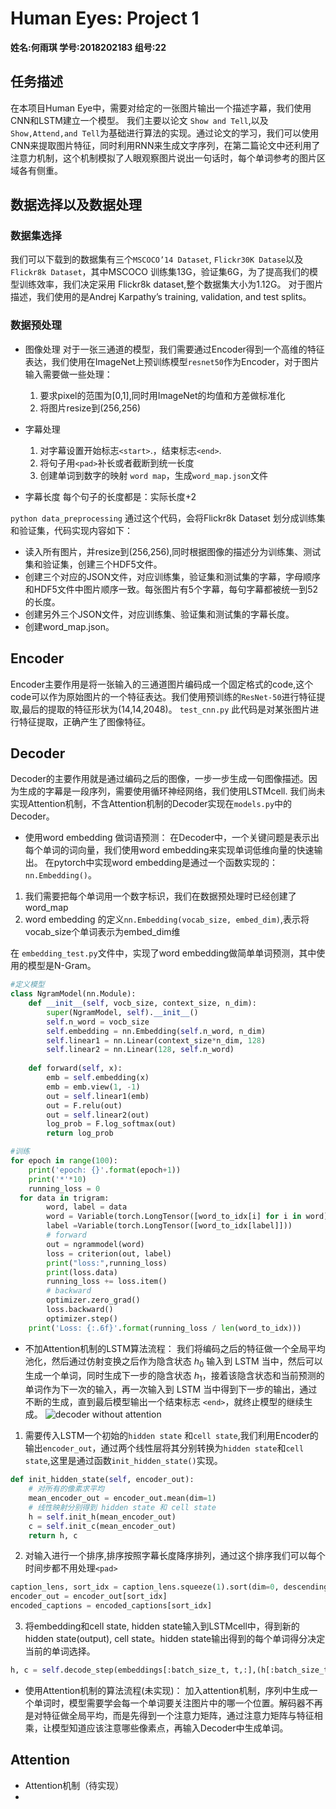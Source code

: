 # Human Eyes: Project 1
**姓名:何雨琪  	学号:2018202183		组号:22**

## 任务描述
在本项目Human Eye中，需要对给定的一张图片输出一个描述字幕，我们使用CNN和LSTM建立一个模型。
我们主要以论文 `Show and Tell`,以及 `Show,Attend,and Tell`为基础进行算法的实现。通过论文的学习，我们可以使用CNN来提取图片特征，同时利用RNN来生成文字序列，在第二篇论文中还利用了注意力机制，这个机制模拟了人眼观察图片说出一句话时，每个单词参考的图片区域各有侧重。

## 数据选择以及数据处理
### 数据集选择
我们可以下载到的数据集有三个`MSCOCO’14 Dataset`, `Flickr30K Datase`以及`Flickr8k Dataset`，其中MSCOCO 训练集13G，验证集6G，为了提高我们的模型训练效率，我们决定采用 Flickr8k dataset,整个数据集大小为1.12G。
对于图片描述，我们使用的是Andrej Karpathy’s training, validation, and test splits。

### 数据预处理
- 图像处理
对于一张三通道的模型，我们需要通过Encoder得到一个高维的特征表达，我们使用在ImageNet上预训练模型`resnet50`作为Encoder，对于图片输入需要做一些处理：
	1. 要求pixel的范围为[0,1],同时用ImageNet的均值和方差做标准化
	2. 将图片resize到(256,256)

- 字幕处理
	1. 对字幕设置开始标志`<start>`.，结束标志`<end>`.
	2. 将句子用`<pad>`补长或者截断到统一长度
	3. 创建单词到数字的映射 `word map`，生成`word_map.json`文件

- 字幕长度
	 每个句子的长度都是：实际长度+2

 `python data_preprocessing`
通过这个代码，会将Flickr8k Dataset 划分成训练集和验证集，代码实现内容如下：

- 读入所有图片，并resize到(256,256),同时根据图像的描述分为训练集、测试集和验证集，创建三个HDF5文件。
- 创建三个对应的JSON文件，对应训练集，验证集和测试集的字幕，字母顺序和HDF5文件中图片顺序一致。每张图片有5个字幕，每句字幕都被统一到52的长度。
- 创建另外三个JSON文件，对应训练集、验证集和测试集的字幕长度。
- 创建word_map.json。

## Encoder
Encoder主要作用是将一张输入的三通道图片编码成一个固定格式的code,这个code可以作为原始图片的一个特征表达。我们使用预训练的`ResNet-50`进行特征提取,最后的提取的特征形状为(14,14,2048)。
`test_cnn.py`
此代码是对某张图片进行特征提取，正确产生了图像特征。

## Decoder
Decoder的主要作用就是通过编码之后的图像，一步一步生成一句图像描述。因为生成的字幕是一段序列，需要使用循环神经网络，我们使用LSTMcell.
我们尚未实现Attention机制，不含Attention机制的Decoder实现在`models.py`中的Decoder。
- 使用word embedding 做词语预测：
在Decoder中，一个关键问题是表示出每个单词的词向量，我们使用word embedding来实现单词低维向量的快速输出。
在pytorch中实现word embedding是通过一个函数实现的：`nn.Embedding()`。
1. 我们需要把每个单词用一个数字标识，我们在数据预处理时已经创建了word_map
2. word embedding 的定义`nn.Embedding(vocab_size, embed_dim)`,表示将vocab_size个单词表示为embed_dim维

在 `embedding_test.py`文件中，实现了word embedding做简单单词预测，其中使用的模型是N-Gram。
```python
#定义模型
class NgramModel(nn.Module):  
    def __init__(self, vocb_size, context_size, n_dim):  
        super(NgramModel, self).__init__()  
        self.n_word = vocb_size  
        self.embedding = nn.Embedding(self.n_word, n_dim)  
        self.linear1 = nn.Linear(context_size*n_dim, 128)  
        self.linear2 = nn.Linear(128, self.n_word)  
  
    def forward(self, x):  
        emb = self.embedding(x)  
        emb = emb.view(1, -1)  
        out = self.linear1(emb)  
        out = F.relu(out)  
        out = self.linear2(out)  
        log_prob = F.log_softmax(out)  
        return log_prob
```
```python
#训练
for epoch in range(100):  
    print('epoch: {}'.format(epoch+1))  
    print('*'*10)  
    running_loss = 0  
  for data in trigram:  
        word, label = data  
        word = Variable(torch.LongTensor([word_to_idx[i] for i in word]))  
        label =Variable(torch.LongTensor([word_to_idx[label]]))  
        # forward  
		out = ngrammodel(word)  
        loss = criterion(out, label)  
        print("loss:",running_loss)  
        print(loss.data)  
        running_loss += loss.item()  
        # backward  
		optimizer.zero_grad()  
        loss.backward()  
        optimizer.step()  
    print('Loss: {:.6f}'.format(running_loss / len(word_to_idx)))
```

- 不加Attention机制的LSTM算法流程：
我们将编码之后的特征做一个全局平均池化，然后通过仿射变换之后作为隐含状态 $h_0$ 输入到 LSTM 当中，然后可以生成一个单词，同时生成下一步的隐含状态 $h_1$，接着该隐含状态和当前预测的单词作为下一次的输入，再一次输入到 LSTM 当中得到下一步的输出，通过不断的生成，直到最后模型输出一个结束标志 `<end>`，就终止模型的继续生成。
![decoder without attention](Project1_md_files/decoder_20201030183820.png?v=1&type=image&token=V1:NAa9bsZSi6gco_88dxG3aPPR8tv1aAgpiLHpJaYWCcU)
1. 需要传入LSTM一个初始的`hidden state` 和`cell state`,我们利用Encoder的输出`encoder_out`，通过两个线性层将其分别转换为`hidden state`和`cell state`,这里是通过函数`init_hidden_state()`实现。
```python
def init_hidden_state(self, encoder_out):  
    # 对所有的像素求平均  
	mean_encoder_out = encoder_out.mean(dim=1)  
    # 线性映射分别得到 hidden state 和 cell state  
    h = self.init_h(mean_encoder_out)  
    c = self.init_c(mean_encoder_out)  
    return h, c
```
2. 对输入进行一个排序,排序按照字幕长度降序排列，通过这个排序我们可以每个时间步都不用处理`<pad>`
```python
caption_lens, sort_idx = caption_lens.squeeze(1).sort(dim=0, descending=True)  
encoder_out = encoder_out[sort_idx]  
encoded_captions = encoded_captions[sort_idx]
```
3. 将embedding和cell state, hidden state输入到LSTMcell中，得到新的hidden state(output), cell state。hidden state输出得到的每个单词得分决定当前的单词选择。
```python
h, c = self.decode_step(embeddings[:batch_size_t, t,:],(h[:batch_size_t], c[:batch_size_t]))
```
- 使用Attention机制的算法流程(未实现)：
加入attention机制，序列中生成一个单词时，模型需要学会每一个单词要关注图片中的哪一个位置。解码器不再是对特征做全局平均，而是先得到一个注意力矩阵，通过注意力矩阵与特征相乘，让模型知道应该注意哪些像素点，再输入Decoder中生成单词。




## Attention
- Attention机制（待实现）
- 



